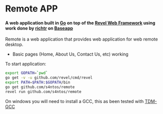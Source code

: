 Remote APP
=======

#### A web application built in [Go](http://golang.org) on top of the [Revel Web Framework](https://revel.github.io) using work done by [richtr](https://github.com/richtr) on  [Baseapp](https://github.com/richtr/baseapp) ####


Remote is a web application that provides web application for web remote desktop.

* Basic pages (Home, About Us, Contact Us, etc) working


To start application:

```bash
export GOPATH=`pwd`
go get -v -u github.com/revel/cmd/revel
export PATH=$PATH:$GOPATH/bin
go get github.com/s4ntos/remote
revel run github.com/s4ntos/remote
```

On windows you will need to install a GCC, this as been tested with [TDM-GCC](http://tdm-gcc.tdragon.net/download)
